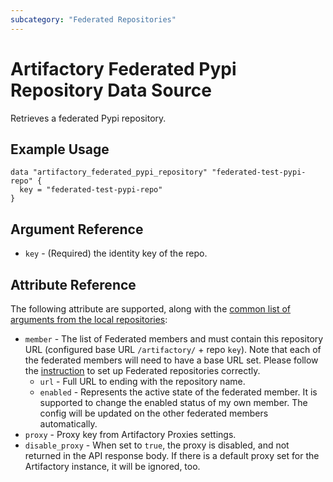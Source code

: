 ```yaml
---
subcategory: "Federated Repositories"
---
```

# Artifactory Federated Pypi Repository Data Source

Retrieves a federated Pypi repository.

## Example Usage

```hcl
data "artifactory_federated_pypi_repository" "federated-test-pypi-repo" {
  key = "federated-test-pypi-repo"
}
```

## Argument Reference

* `key` - (Required) the identity key of the repo.

## Attribute Reference
The following attribute are supported, along with the [common list of arguments from the local repositories](local.md):

* `member` - The list of Federated members and must contain this repository URL (configured base URL
  `/artifactory/` + repo `key`). Note that each of the federated members will need to have a base URL set.
  Please follow the [instruction](https://www.jfrog.com/confluence/display/JFROG/Working+with+Federated+Repositories#WorkingwithFederatedRepositories-SettingUpaFederatedRepository)
  to set up Federated repositories correctly.
  * `url` - Full URL to ending with the repository name.
  * `enabled` - Represents the active state of the federated member. It is supported to change the enabled
    status of my own member. The config will be updated on the other federated members automatically.
* `proxy` - Proxy key from Artifactory Proxies settings.
* `disable_proxy` - When set to `true`, the proxy is disabled, and not returned in the API response body. If there is a default proxy set for the Artifactory instance, it will be ignored, too.
